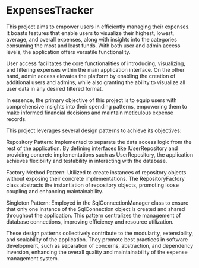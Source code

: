 # ExpensesTracker

This project aims to empower users in efficiently managing their expenses. It boasts features that enable users to visualize their highest, lowest, average, and overall expenses, along with insights into the categories consuming the most and least funds. With both user and admin access levels, the application offers versatile functionality.

User access facilitates the core functionalities of introducing, visualizing, and filtering expenses within the main application interface. On the other hand, admin access elevates the platform by enabling the creation of additional users and admins, while also granting the ability to visualize all user data in any desired filtered format.

In essence, the primary objective of this project is to equip users with comprehensive insights into their spending patterns, empowering them to make informed financial decisions and maintain meticulous expense records.

This project leverages several design patterns to achieve its objectives:

Repository Pattern: Implemented to separate the data access logic from the rest of the application. By defining interfaces like IUserRepository and providing concrete implementations such as UserRepository, the application achieves flexibility and testability in interacting with the database.

Factory Method Pattern: Utilized to create instances of repository objects without exposing their concrete implementations. The RepositoryFactory class abstracts the instantiation of repository objects, promoting loose coupling and enhancing maintainability.

Singleton Pattern: Employed in the SqlConnectionManager class to ensure that only one instance of the SqlConnection object is created and shared throughout the application. This pattern centralizes the management of database connections, improving efficiency and resource utilization.

These design patterns collectively contribute to the modularity, extensibility, and scalability of the application. They promote best practices in software development, such as separation of concerns, abstraction, and dependency inversion, enhancing the overall quality and maintainability of the expense management system.

